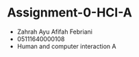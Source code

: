 # Assignment-0-HCI-A

* Zahrah Ayu Afifah Febriani
* 05111640000108
* Human and computer interaction A

